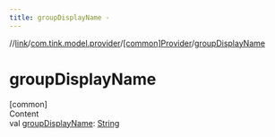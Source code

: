 ```yaml
---
title: groupDisplayName -
---
```

//[link](../../index.md)/[com.tink.model.provider](../index.md)/[[common]Provider](index.md)/[groupDisplayName](group-display-name.md)



# groupDisplayName  
[common]  
Content  
val [groupDisplayName](group-display-name.md): [String](https://kotlinlang.org/api/latest/jvm/stdlib/kotlin/-string/index.html)  



